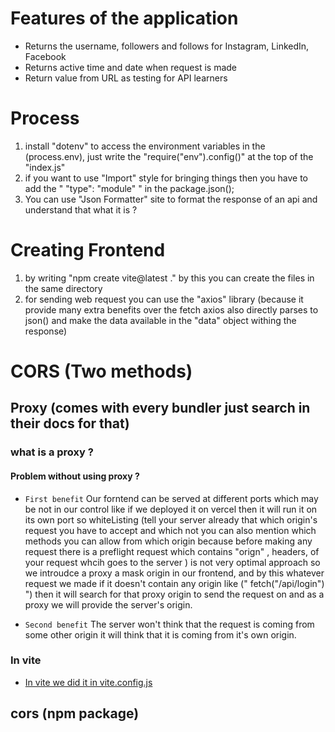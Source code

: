 # Features of the application

- Returns the username, followers and follows for Instagram, LinkedIn, Facebook
- Returns active time and date when request is made
- Return value from URL as testing for API learners




# Process

1. install "dotenv" to access the environment variables in the (process.env), just write the "require("env").config()" at the top of the "index.js"
2. if you want to use "Import" style for bringing things then you have to add the "  "type": "module" " in the package.json();
3. You can use "Json Formatter" site to format the response of an api and understand that what it is ?


# Creating Frontend

1. by writing "npm create vite@latest ." by this you can create the files in the same directory 
2. for sending web request you can use the "axios" library (because it provide many extra benefits over the fetch axios also directly parses to json() and make the data available in the "data" object withing the response)


# CORS (Two methods)

## Proxy (comes with every bundler just search in their docs for that)

### what is a proxy ?


#### Problem without using proxy ?
- `First benefit` Our forntend can be served at different ports which may be not in our control like if we deployed it on vercel then it will run it on its own port so whiteListing (tell your server already that which origin's request you have to accept and which not you can also mention which methods you can allow from which origin because before making any request there is a preflight request which contains "orign" , headers, of your request whcih goes to the server ) is not very optimal approach so we introudce a proxy a mask origin in our frontend, and by this whatever request we made if it doesn't contain any origin like ("   fetch("/api/login")  ") then it will search for that proxy origin to send the request on and as a proxy we will provide the server's origin.

- `Second benefit` The server won't think that the request is coming from some other origin it will think that it is coming from it's own origin.


### In vite
- [In vite we did it in vite.config.js](https://vitejs.dev/config/server-options.html#server-proxy)

## cors (npm package)

